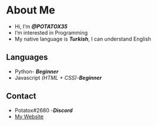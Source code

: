 # About Me

- Hi, I’m ***@POTATOX35***
- I’m interested in Programming
- My native language is ***Turkish***, I can understand English
## Languages
- Python- ***Beginner***
- Javascript *(HTML + CSS)*-***Beginner***

## Contact
- Potatox#2680 -***Discord***
- <a href="https://www.potatox.tk/">My Website </a>
